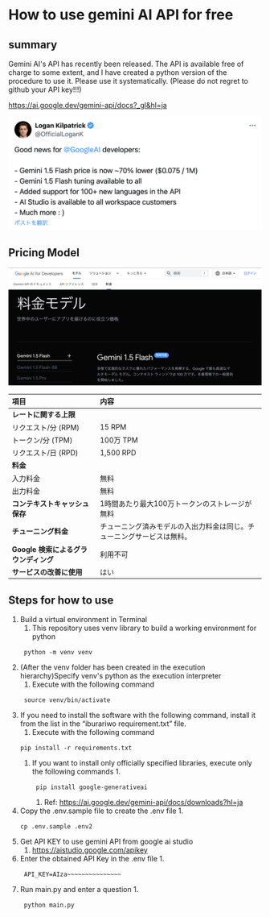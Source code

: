 # How to use gemini AI API for free

## summary
Gemini AI's API has recently been released. The API is available free of charge to some extent, and I have created a python version of the procedure to use it.
Please use it systematically.
(Please do not regret to github your API key!!!)

https://ai.google.dev/gemini-api/docs?_gl&hl=ja



[![参照画像1](./src/src1.png)](https://x.com/OfficialLoganK/status/1821601298195878323)


## Pricing Model
[![参照画像2](./src/src2.png)](https://ai.google.dev/pricing?hl=ja#1_5flash)

| 項目                                  | 内容                                                                   |
| :------------------------------------ | :--------------------------------------------------------------------- |
| **レートに関する上限**                                        
| リクエスト/分 (RPM)                   | 15 RPM                                                                 |
| トークン/分 (TPM)                     | 100万 TPM                                                              |
| リクエスト/日 (RPD)                   | 1,500 RPD                                                              |
| **料金**                              |                                                                        |
| 入力料金                              | 無料                                                                   |
| 出力料金                              | 無料                                                                   |
| **コンテキストキャッシュ保存**        | 1時間あたり最大100万トークンのストレージが無料                         |
| **チューニング料金**                  | チューニング済みモデルの入出力料金は同じ。チューニングサービスは無料。 |
| **Google 検索によるグラウンディング** | 利用不可                                                               |
| **サービスの改善に使用**              | はい                                                                   |

## Steps for how to use

1. Build a virtual environment in Terminal
   1. This repository uses venv library to build a working environment for python
   ``` 
    python -m venv venv
   ```
1. (After the venv folder has been created in the execution hierarchy)Specify venv's python as the execution interpreter
   1. Execute with the following command
   ```
    source venv/bin/activate
   ```
1. If you need to install the software with the following command, install it from the list in the “iburariwo requirement.txt” file.
    1. Execute with the following command
    ```
    pip install -r requirements.txt
    ```
    1. If you want to install only officially specified libraries, execute only the following commands
       1. 
       ```
        pip install google-generativeai
       ```
       1. Ref: https://ai.google.dev/gemini-api/docs/downloads?hl=ja
 2. Copy the .env.sample file to create the .env file
    1. 
    ```
    cp .env.sample .env2
    ```
1. Get API KEY to use gemini API from google ai studio
   1. https://aistudio.google.com/apikey
1. Enter the obtained API Key in the .env file
   1. 
   ``` .env
    API_KEY=AIza~~~~~~~~~~~~~~~
   ```
2. Run main.py and enter a question
   1. 
   ``` bash
    python main.py
   ```